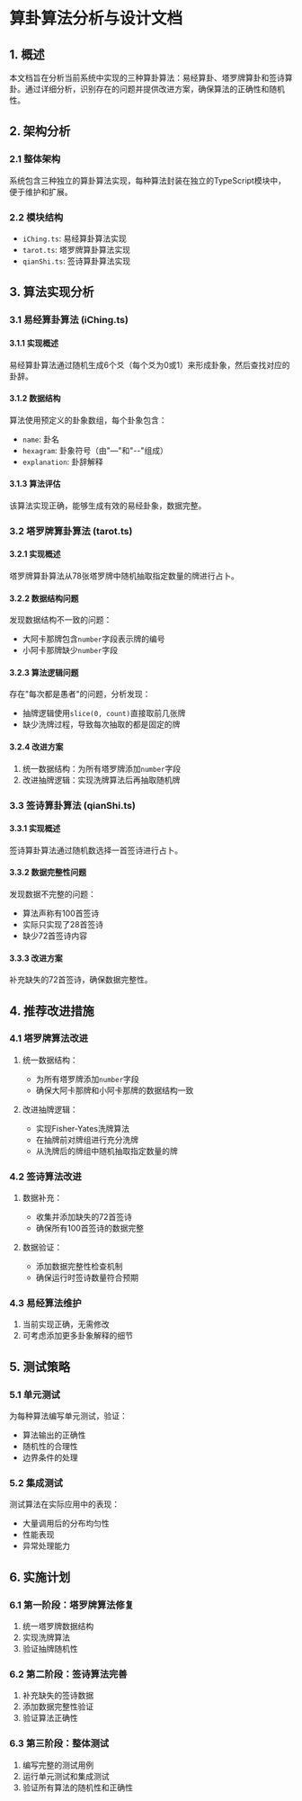 # 算卦算法分析与设计文档

## 1. 概述

本文档旨在分析当前系统中实现的三种算卦算法：易经算卦、塔罗牌算卦和签诗算卦。通过详细分析，识别存在的问题并提供改进方案，确保算法的正确性和随机性。

## 2. 架构分析

### 2.1 整体架构
系统包含三种独立的算卦算法实现，每种算法封装在独立的TypeScript模块中，便于维护和扩展。

### 2.2 模块结构
- `iChing.ts`: 易经算卦算法实现
- `tarot.ts`: 塔罗牌算卦算法实现
- `qianShi.ts`: 签诗算卦算法实现

## 3. 算法实现分析

### 3.1 易经算卦算法 (iChing.ts)

#### 3.1.1 实现概述
易经算卦算法通过随机生成6个爻（每个爻为0或1）来形成卦象，然后查找对应的卦辞。

#### 3.1.2 数据结构
算法使用预定义的卦象数组，每个卦象包含：
- `name`: 卦名
- `hexagram`: 卦象符号（由"—"和"--"组成）
- `explanation`: 卦辞解释

#### 3.1.3 算法评估
该算法实现正确，能够生成有效的易经卦象，数据完整。

### 3.2 塔罗牌算卦算法 (tarot.ts)

#### 3.2.1 实现概述
塔罗牌算卦算法从78张塔罗牌中随机抽取指定数量的牌进行占卜。

#### 3.2.2 数据结构问题
发现数据结构不一致的问题：
- 大阿卡那牌包含`number`字段表示牌的编号
- 小阿卡那牌缺少`number`字段

#### 3.2.3 算法逻辑问题
存在"每次都是愚者"的问题，分析发现：
- 抽牌逻辑使用`slice(0, count)`直接取前几张牌
- 缺少洗牌过程，导致每次抽取的都是固定的牌

#### 3.2.4 改进方案
1. 统一数据结构：为所有塔罗牌添加`number`字段
2. 改进抽牌逻辑：实现洗牌算法后再抽取随机牌

### 3.3 签诗算卦算法 (qianShi.ts)

#### 3.3.1 实现概述
签诗算卦算法通过随机数选择一首签诗进行占卜。

#### 3.3.2 数据完整性问题
发现数据不完整的问题：
- 算法声称有100首签诗
- 实际只实现了28首签诗
- 缺少72首签诗内容

#### 3.3.3 改进方案
补充缺失的72首签诗，确保数据完整性。

## 4. 推荐改进措施

### 4.1 塔罗牌算法改进
1. 统一数据结构：
   - 为所有塔罗牌添加`number`字段
   - 确保大阿卡那牌和小阿卡那牌的数据结构一致

2. 改进抽牌逻辑：
   - 实现Fisher-Yates洗牌算法
   - 在抽牌前对牌组进行充分洗牌
   - 从洗牌后的牌组中随机抽取指定数量的牌

### 4.2 签诗算法改进
1. 数据补充：
   - 收集并添加缺失的72首签诗
   - 确保所有100首签诗的数据完整

2. 数据验证：
   - 添加数据完整性检查机制
   - 确保运行时签诗数量符合预期

### 4.3 易经算法维护
1. 当前实现正确，无需修改
2. 可考虑添加更多卦象解释的细节

## 5. 测试策略

### 5.1 单元测试
为每种算法编写单元测试，验证：
- 算法输出的正确性
- 随机性的合理性
- 边界条件的处理

### 5.2 集成测试
测试算法在实际应用中的表现：
- 大量调用后的分布均匀性
- 性能表现
- 异常处理能力

## 6. 实施计划

### 6.1 第一阶段：塔罗牌算法修复
1. 统一塔罗牌数据结构
2. 实现洗牌算法
3. 验证抽牌随机性

### 6.2 第二阶段：签诗算法完善
1. 补充缺失的签诗数据
2. 添加数据完整性验证
3. 验证算法正确性

### 6.3 第三阶段：整体测试
1. 编写完整的测试用例
2. 运行单元测试和集成测试
3. 验证所有算法的随机性和正确性